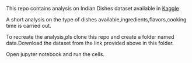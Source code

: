 This repo contains analysis on Indian Dishes dataset available in [Kaggle](https://www.kaggle.com/nehaprabhavalkar/indian-food-101)

A short analysis on the type of dishes available,ingredients,flavors,cooking time is carried out.

To recreate the analysis,pls clone this repo and create a folder named data.Download the dataset from the link provided above in this folder.

Open jupyter notebook and run the cells.


